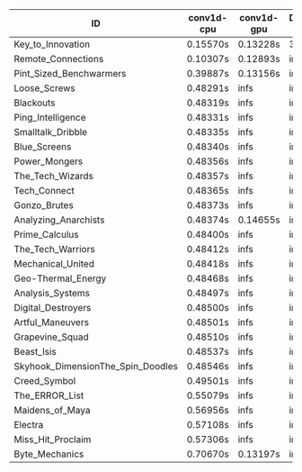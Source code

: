 |ID|conv1d-cpu|conv1d-gpu|DWSPConv2D-gpu|gemm-gpu|avg|
|-|-|-|-|-|-|
|Key_to_Innovation|0.15570s|0.13228s|3.35554s|2.68961s|1.58329s|
|Remote_Connections|0.10307s|0.12893s|infs|4.83912s|infs|
|Pint_Sized_Benchwarmers|0.39887s|0.13156s|infs|4.65418s|infs|
|Loose_Screws|0.48291s|infs|infs|4.66538s|infs|
|Blackouts|0.48319s|infs|infs|4.65829s|infs|
|Ping_Intelligence|0.48331s|infs|infs|4.67612s|infs|
|Smalltalk_Dribble|0.48335s|infs|infs|4.64114s|infs|
|Blue_Screens|0.48340s|infs|infs|4.67968s|infs|
|Power_Mongers|0.48356s|infs|infs|4.66199s|infs|
|The_Tech_Wizards|0.48357s|infs|infs|4.69249s|infs|
|Tech_Connect|0.48365s|infs|infs|4.67606s|infs|
|Gonzo_Brutes|0.48373s|infs|infs|4.65564s|infs|
|Analyzing_Anarchists|0.48374s|0.14655s|infs|4.68014s|infs|
|Prime_Calculus|0.48400s|infs|infs|4.68225s|infs|
|The_Tech_Warriors|0.48412s|infs|infs|4.87192s|infs|
|Mechanical_United|0.48418s|infs|infs|4.69112s|infs|
|Geo-Thermal_Energy|0.48468s|infs|infs|4.66879s|infs|
|Analysis_Systems|0.48497s|infs|infs|4.66653s|infs|
|Digital_Destroyers|0.48500s|infs|infs|4.65270s|infs|
|Artful_Maneuvers|0.48501s|infs|infs|4.66811s|infs|
|Grapevine_Squad|0.48510s|infs|infs|4.66167s|infs|
|Beast_Isis|0.48537s|infs|infs|4.65036s|infs|
|Skyhook_DimensionThe_Spin_Doodles|0.48546s|infs|infs|4.67759s|infs|
|Creed_Symbol|0.49501s|infs|infs|4.61760s|infs|
|The_ERROR_List|0.55079s|infs|infs|4.67576s|infs|
|Maidens_of_Maya|0.56956s|infs|infs|4.65989s|infs|
|Electra|0.57108s|infs|infs|4.67169s|infs|
|Miss_Hit_Proclaim|0.57306s|infs|infs|4.64702s|infs|
|Byte_Mechanics|0.70670s|0.13197s|infs|4.65531s|infs|
